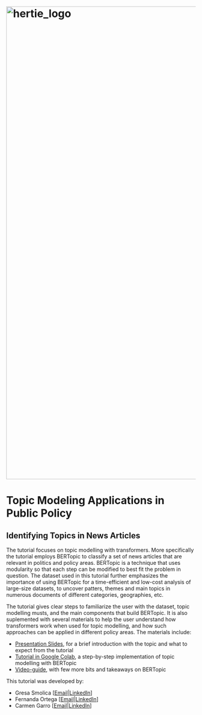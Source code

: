 # <img width="1255" alt="hertie_logo" src="https://github.com/GresaSm/Deep-Learning-Tutorial/assets/105565019/57cbf39f-f5ed-44f0-9bba-d11ffb008a60">

# Topic Modeling Applications in Public Policy 
## Identifying Topics in News Articles

The tutorial focuses on topic modelling with transformers. More specifically the tutorial employs BERTopic to classify a set of news articles that are relevant in politics and policy areas. BERTopic is a technique that uses modularity so that each step can be modified to best fit the problem in question. The dataset used in this tutorial further emphasizes the importance of using BERTopic for a time-efficient and low-cost analysis of large-size datasets, to uncover patters, themes and main topics in numerous documents of different categories, geographies, etc.

The tutorial gives clear steps to familiarize the user with the dataset, topic modelling musts, and the main components that build BERTopic. It is also suplemented with several materials to help the user understand how transformers work when used for topic modelling, and how such approaches can be applied in different policy areas. The materials include:

* [Presentation Slides]([https://github.com/GresaSm/Deep-Learning-Tutorial/tree/main/Presentation](https://github.com/GresaSm/Deep-Learning-Tutorial/blob/main/Presentation/DL-Tutorial.pdf)), for a brief introduction with the topic and what to expect from the tutorial
* [Tutorial in Google Colab](https://github.com/GresaSm/Deep-Learning-Tutorial/blob/main/model_.ipynb), a step-by-step implementation of topic modelling with BERTopic
* [Video-guide](), with few more bits and takeaways on BERTopic

This tutorial was developed by:
* Gresa Smolica [[Email](mailto:gresasmolica@gmail.com)|[LinkedIn](www.linkedin.com/in/gresa-smolica)]
* Fernanda Ortega [[Email](mailto:f.ortegavalencia@gmail.com)|[LinkedIn](www.linkedin.com/in/fernanda-ortega-a687771aa)]
* Carmen Garro [[Email](mailto:carmengarro95@gmail.com)|[LinkedIn](https://www.linkedin.com/in/carmen-garro-c/)]
